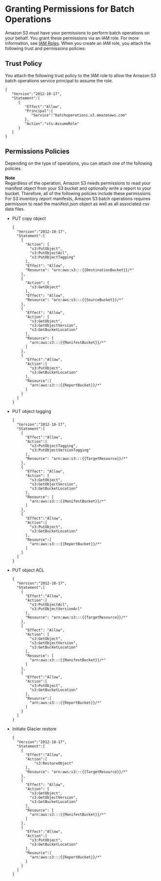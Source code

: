 # Granting Permissions for Batch Operations<a name="batch-ops-iam-role-policies"></a>

Amazon S3 must have your permissions to perform batch operations on your behalf\. You grant these permissions via an IAM role\. For more information, see [IAM Roles](https://docs.aws.amazon.com/IAM/latest/UserGuide/id_roles.html)\. When you create an IAM role, you attach the following trust and permissions policies:

## Trust Policy<a name="batch-ops-iam-role-policies-trust"></a>

You attach the following trust policy to the IAM role to allow the Amazon S3 batch operations service principal to assume the role\.

```
{
   "Version":"2012-10-17",
   "Statement":[
      {
         "Effect":"Allow",
         "Principal":{
            "Service":"batchoperations.s3.amazonaws.com"
         },
         "Action":"sts:AssumeRole"
      }
   ]
}
```

## Permissions Policies<a name="batch-ops-iam-role-policies-perm"></a>

Depending on the type of operations, you can attach one of the following policies\.

**Note**  
Regardless of the operation, Amazon S3 needs permissions to read your manifest object from your S3 bucket and optionally write a report to your bucket\. Therefore, all of the following policies include these permissions\.
For S3 inventory report manifests, Amazon S3 batch operations requires permission to read the manifest\.json object as well as all associated csv data files\.
+ PUT copy object

  ```
  {
    "Version":"2012-10-17",
    "Statement":[
      {
        "Action": [
          "s3:PutObject",
          "s3:PutObjectAcl",
          "s3:PutObjectTagging"
        ],
        "Effect": "Allow",
        "Resource": "arn:aws:s3:::{{DestinationBucket}}/*"
      },
      {
        "Action": [
          "s3:GetObject"
        ],
        "Effect": "Allow",
        "Resource": "arn:aws:s3:::{{SourceBucket}}/*"
      },
      {
        "Effect": "Allow",
        "Action": [
          "s3:GetObject",
          "s3:GetObjectVersion",
          "s3:GetBucketLocation"
        ],
        "Resource": [
          "arn:aws:s3:::{{ManifestBucket}}/*"
        ]
      },
      {
        "Effect":"Allow",
        "Action":[
          "s3:PutObject",
          "s3:GetBucketLocation"
        ],
        "Resource":[
          "arn:aws:s3:::{{ReportBucket}}/*"
        ]
      }
    ]
  }
  ```
+ PUT object tagging

  ```
  {
    "Version":"2012-10-17",
    "Statement":[
      {
        "Effect":"Allow",
        "Action":[
          "s3:PutObjectTagging",
          "s3:PutObjectVersionTagging"
        ],
        "Resource": "arn:aws:s3:::{{TargetResource}}/*"
      },
      {
        "Effect": "Allow",
        "Action": [
          "s3:GetObject",
          "s3:GetObjectVersion",
          "s3:GetBucketLocation"
        ],
        "Resource": [
          "arn:aws:s3:::{{ManifestBucket}}/*"
        ]
      },
      {
        "Effect":"Allow",
        "Action":[
          "s3:PutObject",
          "s3:GetBucketLocation"
        ],
        "Resource":[
          "arn:aws:s3:::{{ReportBucket}}/*"
        ]
      }
    ]
  }
  ```
+ PUT object ACL

  ```
  {
    "Version":"2012-10-17",
    "Statement":[
      {
        "Effect":"Allow",
        "Action":[
          "s3:PutObjectAcl",
          "s3:PutObjectVersionAcl"
        ],
        "Resource": "arn:aws:s3:::{{TargetResource}}/*"
      },
      {
        "Effect": "Allow",
        "Action": [
          "s3:GetObject",
          "s3:GetObjectVersion",
          "s3:GetBucketLocation"
        ],
        "Resource": [
          "arn:aws:s3:::{{ManifestBucket}}/*"
        ]
      },
      {
        "Effect":"Allow",
        "Action":[
          "s3:PutObject",
          "s3:GetBucketLocation"
        ],
        "Resource":[
          "arn:aws:s3:::{{ReportBucket}}/*"
        ]
      }
    ]
  }
  ```
+ Initiate Glacier restore

  ```
  {
    "Version":"2012-10-17",
    "Statement":[
      {
        "Effect":"Allow",
        "Action":[
            "s3:RestoreObject"
        ],
        "Resource": "arn:aws:s3:::{{TargetResource}}/*"
      },
      {
        "Effect": "Allow",
        "Action": [
          "s3:GetObject",
          "s3:GetObjectVersion",
          "s3:GetBucketLocation"
        ],
        "Resource": [
          "arn:aws:s3:::{{ManifestBucket}}/*"
        ]
      },
      {
        "Effect":"Allow",
        "Action":[
          "s3:PutObject",
          "s3:GetBucketLocation"
        ],
        "Resource":[
          "arn:aws:s3:::{{ReportBucket}}/*"
        ]
      }
    ]
  }
  ```